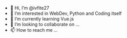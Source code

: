 - 👋 Hi, I’m @ivfite27
- 👀 I’m interested in WebDev, Python and Coding itself
- 🌱 I’m currently learning Vue.js
- 💞️ I’m looking to collaborate on ...
- 📫 How to reach me ...

<!---
ivfite27/ivfite27 is a ✨ special ✨ repository because its `README.md` (this file) appears on your GitHub profile.
You can click the Preview link to take a look at your changes.
--->
